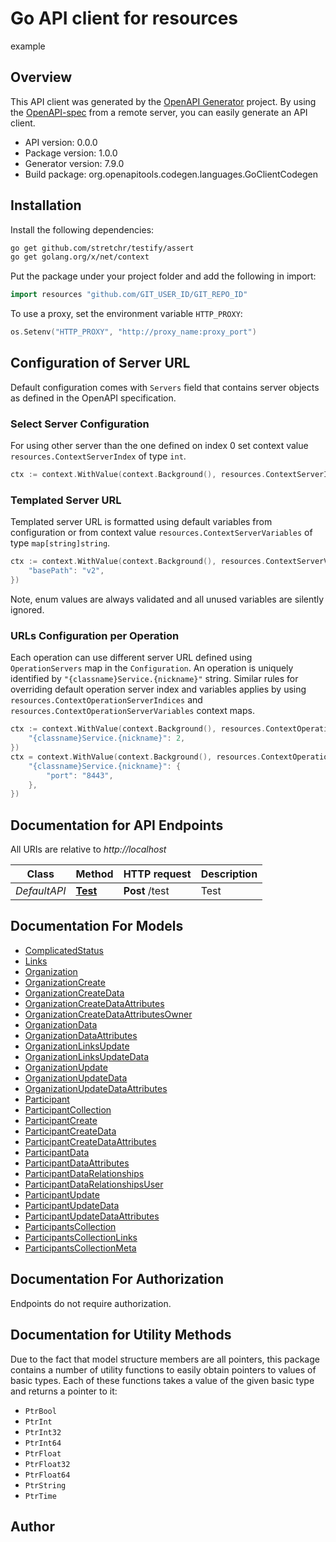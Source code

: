 # Go API client for resources

example

## Overview
This API client was generated by the [OpenAPI Generator](https://openapi-generator.tech) project.  By using the [OpenAPI-spec](https://www.openapis.org/) from a remote server, you can easily generate an API client.

- API version: 0.0.0
- Package version: 1.0.0
- Generator version: 7.9.0
- Build package: org.openapitools.codegen.languages.GoClientCodegen

## Installation

Install the following dependencies:

```sh
go get github.com/stretchr/testify/assert
go get golang.org/x/net/context
```

Put the package under your project folder and add the following in import:

```go
import resources "github.com/GIT_USER_ID/GIT_REPO_ID"
```

To use a proxy, set the environment variable `HTTP_PROXY`:

```go
os.Setenv("HTTP_PROXY", "http://proxy_name:proxy_port")
```

## Configuration of Server URL

Default configuration comes with `Servers` field that contains server objects as defined in the OpenAPI specification.

### Select Server Configuration

For using other server than the one defined on index 0 set context value `resources.ContextServerIndex` of type `int`.

```go
ctx := context.WithValue(context.Background(), resources.ContextServerIndex, 1)
```

### Templated Server URL

Templated server URL is formatted using default variables from configuration or from context value `resources.ContextServerVariables` of type `map[string]string`.

```go
ctx := context.WithValue(context.Background(), resources.ContextServerVariables, map[string]string{
	"basePath": "v2",
})
```

Note, enum values are always validated and all unused variables are silently ignored.

### URLs Configuration per Operation

Each operation can use different server URL defined using `OperationServers` map in the `Configuration`.
An operation is uniquely identified by `"{classname}Service.{nickname}"` string.
Similar rules for overriding default operation server index and variables applies by using `resources.ContextOperationServerIndices` and `resources.ContextOperationServerVariables` context maps.

```go
ctx := context.WithValue(context.Background(), resources.ContextOperationServerIndices, map[string]int{
	"{classname}Service.{nickname}": 2,
})
ctx = context.WithValue(context.Background(), resources.ContextOperationServerVariables, map[string]map[string]string{
	"{classname}Service.{nickname}": {
		"port": "8443",
	},
})
```

## Documentation for API Endpoints

All URIs are relative to *http://localhost*

Class | Method | HTTP request | Description
------------ | ------------- | ------------- | -------------
*DefaultAPI* | [**Test**](docs/DefaultAPI.md#test) | **Post** /test | Test


## Documentation For Models

 - [ComplicatedStatus](docs/ComplicatedStatus.md)
 - [Links](docs/Links.md)
 - [Organization](docs/Organization.md)
 - [OrganizationCreate](docs/OrganizationCreate.md)
 - [OrganizationCreateData](docs/OrganizationCreateData.md)
 - [OrganizationCreateDataAttributes](docs/OrganizationCreateDataAttributes.md)
 - [OrganizationCreateDataAttributesOwner](docs/OrganizationCreateDataAttributesOwner.md)
 - [OrganizationData](docs/OrganizationData.md)
 - [OrganizationDataAttributes](docs/OrganizationDataAttributes.md)
 - [OrganizationLinksUpdate](docs/OrganizationLinksUpdate.md)
 - [OrganizationLinksUpdateData](docs/OrganizationLinksUpdateData.md)
 - [OrganizationUpdate](docs/OrganizationUpdate.md)
 - [OrganizationUpdateData](docs/OrganizationUpdateData.md)
 - [OrganizationUpdateDataAttributes](docs/OrganizationUpdateDataAttributes.md)
 - [Participant](docs/Participant.md)
 - [ParticipantCollection](docs/ParticipantCollection.md)
 - [ParticipantCreate](docs/ParticipantCreate.md)
 - [ParticipantCreateData](docs/ParticipantCreateData.md)
 - [ParticipantCreateDataAttributes](docs/ParticipantCreateDataAttributes.md)
 - [ParticipantData](docs/ParticipantData.md)
 - [ParticipantDataAttributes](docs/ParticipantDataAttributes.md)
 - [ParticipantDataRelationships](docs/ParticipantDataRelationships.md)
 - [ParticipantDataRelationshipsUser](docs/ParticipantDataRelationshipsUser.md)
 - [ParticipantUpdate](docs/ParticipantUpdate.md)
 - [ParticipantUpdateData](docs/ParticipantUpdateData.md)
 - [ParticipantUpdateDataAttributes](docs/ParticipantUpdateDataAttributes.md)
 - [ParticipantsCollection](docs/ParticipantsCollection.md)
 - [ParticipantsCollectionLinks](docs/ParticipantsCollectionLinks.md)
 - [ParticipantsCollectionMeta](docs/ParticipantsCollectionMeta.md)


## Documentation For Authorization

Endpoints do not require authorization.


## Documentation for Utility Methods

Due to the fact that model structure members are all pointers, this package contains
a number of utility functions to easily obtain pointers to values of basic types.
Each of these functions takes a value of the given basic type and returns a pointer to it:

* `PtrBool`
* `PtrInt`
* `PtrInt32`
* `PtrInt64`
* `PtrFloat`
* `PtrFloat32`
* `PtrFloat64`
* `PtrString`
* `PtrTime`

## Author



